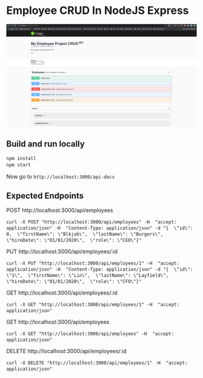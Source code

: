 # Employee CRUD In NodeJS Express
![alt tag](./images/swagger.png)

## Build and run locally
```bash
npm install
npm start
```
Now go to `http://localhost:3000/api-docs`

## Expected Endpoints

POST http://localhost:3000/api/employees
```
curl -X POST "http://localhost:3000/api/employees" -H  "accept: application/json" -H  "Content-Type: application/json" -d "{  \"id\": 0,  \"firstName\": \"Blkjob\",  \"lastName\": \"Burgers\",  \"hireDate\": \"01/01/2020\",  \"role\": \"CEO\"}"
```

PUT http://localhost:3000/api/employees/:id
```
curl -X PUT "http://localhost:3000/api/employees/1" -H  "accept: application/json" -H  "Content-Type: application/json" -d "{  \"id\": \"1\",  \"firstName\": \"Lin\",  \"lastName\": \"Layfield\",  \"hireDate\": \"01/01/2020\",  \"role\": \"CFO\"}"
```

GET http://localhost:3000/api/employees/:id
```
curl -X GET "http://localhost:3000/api/employees/1" -H  "accept: application/json"
```

GET http://localhost:3000/api/employees
```
curl -X GET "http://localhost:3000/api/employees" -H  "accept: application/json"
```

DELETE http://localhost:3000/api/employees/:id
```
curl -X DELETE "http://localhost:3000/api/employees/1" -H  "accept: application/json"
```
